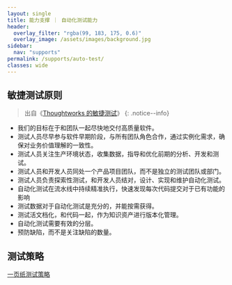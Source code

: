 ```yaml
---
layout: single
title: 能力支撑 ｜ 自动化测试能力
header:
  overlay_filter: "rgba(99, 183, 175, 0.6)"
  overlay_image: /assets/images/background.jpg
sidebar:
  nav: "supports"
permalink: /supports/auto-test/
classes: wide
---
```


## 敏捷测试原则

> 出自《[Thoughtworks 的敏捷测试](https://insights.thoughtworks.cn/agile-testing-thoughtworks/)》
{: .notice--info}

* 我们的目标在于和团队一起尽快地交付高质量软件。
* 测试人员尽早参与软件早期阶段，与所有团队角色合作，通过实例化需求，确保对业务价值理解的一致性。
* 测试人员关注生产环境状态，收集数据，指导和优化前期的分析、开发和测试。
* 测试人员和开发人员同处一个产品项目团队，而不是独立的测试团队或部门。
* 测试人员负责探索性测试，和开发人员结对，设计、实现和维护自动化测试。
* 自动化测试在流水线中持续精准执行，快速发现每次代码提交对于已有功能的影响
* 测试数据对于自动化测试是充分的，并能按需获得。
* 测试活文档化，和代码一起，作为知识资产进行版本化管理。
* 自动化测试需要有效的分层。
* 预防缺陷，而不是关注缺陷的数量。

## 测试策略

[一页纸测试策略](https://mmbiz.qpic.cn/mmbiz_png/aaVJqS7LaMIEJXtOPJJJ1CoazGAE7dDTlsO6ljKFpr9kp1s41bN92XIc8KAbh3wiaibHic43K7zPNMRlX587HvKbA/640?wx_fmt=png&tp=webp&wxfrom=5&wx_lazy=1&wx_co=1)







